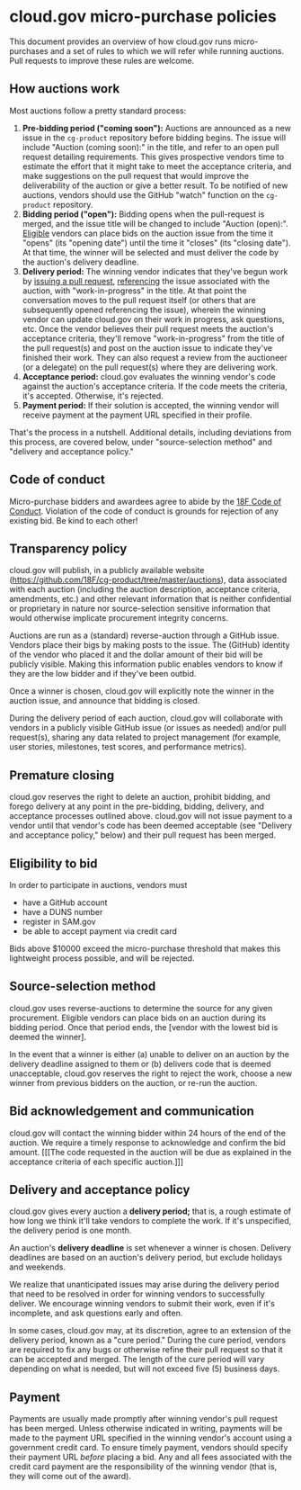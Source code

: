 cloud.gov micro-purchase policies
========

This document provides an overview of how cloud.gov runs micro-purchases and a set of rules to which we will refer while running auctions. Pull requests to improve these rules are welcome.

How auctions work
-----------------

Most auctions follow a pretty standard process:

1.  **Pre-bidding period ("coming soon"):** Auctions are announced as a new issue in the `cg-product` repository before bidding begins. The issue will include "Auction (coming soon):" in the title, and refer to an open pull request detailing requirements. This gives prospective vendors time to estimate the effort that it might take to meet the acceptance criteria, and make suggestions on the pull request that would improve the deliverability of the auction or give a better result. To be notified of new auctions, vendors should use the GitHub "watch" function on the `cg-product` repository.
2.  **Bidding period ("open"):** Bidding opens when the pull-request is merged, and the issue title will be changed to include "Auction (open):". [Eligible](#eligibility-to-bid) vendors can place bids on the auction issue from the time it "opens" (its "opening date") until the time it "closes" (its "closing date"). At that time, the winner will be selected and must deliver the code by the auction's delivery deadline.
3.  **Delivery period:** The winning vendor indicates that they've begun work by [issuing a pull request](https://help.github.com/articles/using-pull-requests/), [referencing](https://guides.github.com/features/issues/#notifications) the issue associated with the auction, with "work-in-progress" in the title. At that point the conversation moves to the pull request itself (or others that are subsequently opened referencing the issue), wherein the winning vendor can update cloud.gov on their work in progress, ask questions, etc. Once the vendor believes their pull request meets the auction's acceptance criteria, they'll remove "work-in-progress" from the title of the pull request(s) and post on the auction issue to indicate they've finished their work. They can also request a review from the auctioneer (or a delegate) on the pull request(s) where they are delivering work.
4.  **Acceptance period:** cloud.gov evaluates the winning vendor's code against the auction's acceptance criteria. If the code meets the criteria, it's accepted. Otherwise, it's rejected.
5.  **Payment period:** If their solution is accepted, the winning vendor will receive payment at the payment URL specified in their profile.

That's the process in a nutshell. Additional details, including deviations from this process, are covered below, under "source-selection method" and "delivery and acceptance policy."

Code of conduct
---------------

Micro-purchase bidders and awardees agree to abide by the [18F Code of Conduct](https://github.com/18F/code-of-conduct/blob/master/code-of-conduct.md). Violation of the code of conduct is grounds for rejection of any existing bid. Be kind to each other!

Transparency policy
-------------------

cloud.gov will publish, in a publicly available website (https://github.com/18F/cg-product/tree/master/auctions), data associated with each auction (including the auction description, acceptance criteria, amendments, etc.) and other relevant information that is neither confidential or proprietary in nature nor source-selection sensitive information that would otherwise implicate procurement integrity concerns.

Auctions are run as a (standard) reverse-auction through a GitHub issue. Vendors place their bigs by making posts to the issue. The (GitHub) identity of the vendor who placed it and the dollar amount of their bid will be publicly visible. Making this information public enables vendors to know if they are the low bidder and if they've been outbid.

Once a winner is chosen, cloud.gov will explicitly note the winner in the auction issue, and announce that bidding is closed.

During the delivery period of each auction, cloud.gov will collaborate with vendors in a publicly visible GitHub issue (or issues as needed) and/or pull request(s), sharing any data related to project management (for example, user stories, milestones, test scores, and performance metrics).

Premature closing
-----------------

cloud.gov reserves the right to delete an auction, prohibit bidding, and forego delivery at any point in the pre-bidding, bidding, delivery, and acceptance processes outlined above. cloud.gov will not issue payment to a vendor until that vendor's code has been deemed acceptable (see "Delivery and acceptance policy," below) and their pull request has been merged.

Eligibility to bid
------------------

In order to participate in auctions, vendors must 

- have a GitHub account
- have a DUNS number
- register in SAM.gov
- be able to accept payment via credit card

Bids above $10000 exceed the micro-purchase threshold that makes this lightweight process possible, and will be rejected.

Source-selection method
-----------------------

cloud.gov uses reverse-auctions to determine the source for any given procurement. Eligible vendors can place bids on an auction during its bidding period. Once that period ends, the [vendor with the lowest bid is deemed the winner].

In the event that a winner is either (a) unable to deliver on an auction by the delivery deadline assigned to them or (b) delivers code that is deemed unacceptable, cloud.gov reserves the right to reject the work, choose a new winner from previous bidders on the auction, or re-run the auction.

Bid acknowledgement and communication
-------------------------------------

cloud.gov will contact the winning bidder within 24 hours of the end of the auction. We require a timely response to acknowledge and confirm the bid amount. [[[The code requested in the auction will be due as explained in the acceptance criteria of each specific auction.]]]

Delivery and acceptance policy
------------------------------

cloud.gov gives every auction a **delivery period;** that is, a rough estimate of how long we think it'll take vendors to complete the work. If it's unspecified, the delivery period is one month.

An auction's **delivery deadline** is set whenever a winner is chosen. Delivery deadlines are based on an auction's delivery period, but exclude holidays and weekends.

We realize that unanticipated issues may arise during the delivery period that need to be resolved in order for winning vendors to successfully deliver. We encourage winning vendors to submit their work, even if it's incomplete, and ask questions early and often.

In some cases, cloud.gov may, at its discretion, agree to an extension of the delivery period, known as a "cure period." During the cure period, vendors are required to fix any bugs or otherwise refine their pull request so that it can be accepted and merged. The length of the cure period will vary depending on what is needed, but will not exceed five (5) business days.

Payment
-------

Payments are usually made promptly after winning vendor's pull request has been merged. Unless otherwise indicated in writing, payments will be made to the payment URL specified in the winning vendor's account using a government credit card. To ensure timely payment, vendors should specify their payment URL _before_ placing a bid. Any and all fees associated with the credit card payment are the responsibility of the winning vendor (that is, they will come out of the award).


